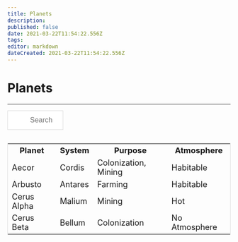 ```yaml
---
title: Planets
description: 
published: false
date: 2021-03-22T11:54:22.556Z
tags: 
editor: markdown
dateCreated: 2021-03-22T11:54:22.556Z
---
```


# Planets
---
<input type="text" id="myInput" onkeyup="myFunction()" placeholder="Search for planet...">

<table id="myTable">
  <tr>
    <th> Planet </th>
    <th> System </th>
    <th> Purpose </th>
    <th> Atmosphere </th>
  </tr>
  <tr>
    <td> Aecor </td>
    <td> Cordis </td>
    <td> Colonization, Mining </td>
    <td> Habitable </td>
  </tr>
  <tr>
    <td> Arbusto </td>
    <td> Antares </td>
    <td> Farming </td>
    <td> Habitable </td>
  </tr>
  <tr>
    <td> Cerus Alpha </td>
    <td> Malium </td>
    <td> Mining </td>
    <td> Hot </td>
  </tr>
  <tr>
    <td> Cerus Beta </td>
    <td> Bellum </td>
    <td> Colonization </td>
    <td> No Atmosphere </td>
  </tr>
      
<style>
  
{box-sizing: border-box;}
  
#myInput {
  background-image: url('https://imgur.com/ImYrc1t.png');
  background-position: -0px -0px;
  background-repeat: no-repeat;
  background-size: 50px 50px;
  width: 25%;
  font-size: 16px;
  padding: 12px 20px 12px 50px;
  border: 1px solid #ddd;
  margin-bottom: 12px;}
  
#myTable {
  border-collapse: collapse;
  
  border: 1px solid #ddd;
  font-size: 18px;}
</style>

<script>
function myFunction() {
  var input, filter, table, tr, td, i, txtValue;
  input = document.getElementById("myInput");
  filter = input.value.toUpperCase();
  table = document.getElementById("myTable");
  tr = table.getElementsByTagName("tr");
  for (i = 0; i < tr.length; i++) {
    td = tr[i].getElementsByTagName("td")[1];
    if (td) {
      txtValue = td.textContent || td.innerText;
      if (txtValue.toUpperCase().indexOf(filter) > -1) {
        tr[i].style.display = "";
      } else {
        tr[i].style.display = "none";
      }
    }       
  }
}
</script>
